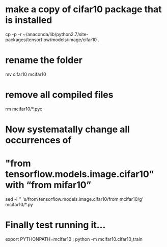 # make a copy of cifar10 package that is installed
cp -p -r ~/anaconda/lib/python2.7/site-packages/tensorflow/models/image/cifar10 .

# rename the folder
mv cifar10 mcifar10

# remove all compiled files
rm mcifar10/*.pyc

# Now systematally change all occurrences of
# "from tensorflow.models.image.cifar10” with “from mifar10”
sed -i '' 's/from tensorflow.models.image.cifar10/from mcifar10/g'  mcifar10/*.py

# Finally test running it...
export PYTHONPATH=mcifar10 ; python -m mcifar10.cifar10_train
